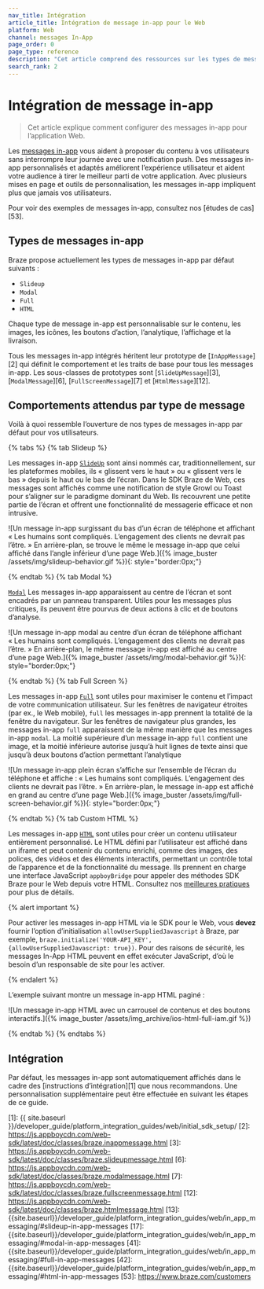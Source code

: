 ```yaml
---
nav_title: Intégration
article_title: Intégration de message in-app pour le Web
platform: Web
channel: messages In-App
page_order: 0
page_type: reference
description: "Cet article comprend des ressources sur les types de message in-app et le comportement des messages pour votre application Web."
search_rank: 2
---
```


# Intégration de message in-app

> Cet article explique comment configurer des messages in-app pour l’application Web.

Les [messages in-app]({{site.baseurl}}/user_guide/message_building_by_channel/in-app_messages/) vous aident à proposer du contenu à vos utilisateurs sans interrompre leur journée avec une notification push. Des messages in-app personnalisés et adaptés améliorent l’expérience utilisateur et aident votre audience à tirer le meilleur parti de votre application. Avec plusieurs mises en page et outils de personnalisation, les messages in-app impliquent plus que jamais vos utilisateurs.

Pour voir des exemples de messages in-app, consultez nos [études de cas][53].

## Types de messages in-app

Braze propose actuellement les types de messages in-app par défaut suivants : 

- `Slideup`
- `Modal`
- `Full`
- `HTML`

Chaque type de message in-app est personnalisable sur le contenu, les images, les icônes, les boutons d’action, l’analytique, l’affichage et la livraison.

Tous les messages in-app intégrés héritent leur prototype de [`InAppMessage`][2] qui définit le comportement et les traits de base pour tous les messages in-app. Les sous-classes de prototypes sont [`SlideUpMessage`][3], [`ModalMessage`][6], [`FullScreenMessage`][7] et [`HtmlMessage`][12].

## Comportements attendus par type de message

Voilà à quoi ressemble l’ouverture de nos types de messages in-app par défaut pour vos utilisateurs.

{% tabs %}
{% tab Slideup %}

Les messages in-app [`SlideUp`](https://js.appboycdn.com/web-sdk/latest/doc/classes/braze.slideupmessage.html) sont ainsi nommés car, traditionnellement, sur les plateformes mobiles, ils « glissent vers le haut » ou « glissent vers le bas » depuis le haut ou le bas de l’écran. Dans le SDK Braze de Web, ces messages sont affichés comme une notification de style Growl ou Toast pour s’aligner sur le paradigme dominant du Web. Ils recouvrent une petite partie de l’écran et offrent une fonctionnalité de messagerie efficace et non intrusive.

![Un message in-app surgissant du bas d’un écran de téléphone et affichant « Les humains sont compliqués. L’engagement des clients ne devrait pas l’être. » En arrière-plan, se trouve le même le message in-app que celui affiché dans l’angle inférieur d’une page Web.]({% image_buster /assets/img/slideup-behavior.gif %}){: style="border:0px;"}

{% endtab %}
{% tab Modal %}

[`Modal`](https://js.appboycdn.com/web-sdk/latest/doc/classes/braze.modalmessage.html) Les messages in-app apparaissent au centre de l’écran et sont encadrés par un panneau transparent. Utiles pour les messages plus critiques, ils peuvent être pourvus de deux actions à clic et de boutons d’analyse.

![Un message in-app modal au centre d’un écran de téléphone affichant « Les humains sont compliqués. L’engagement des clients ne devrait pas l’être. » En arrière-plan, le même message in-app est affiché au centre d’une page Web.]({% image_buster /assets/img/modal-behavior.gif %}){: style="border:0px;"}

{% endtab %}
{% tab Full Screen %}

Les messages in-app [`Full`](https://js.appboycdn.com/web-sdk/latest/doc/classes/braze.fullscreenmessage.html) sont utiles pour maximiser le contenu et l’impact de votre communication utilisateur. Sur les fenêtres de navigateur étroites (par ex., le Web mobile), `full` les messages in-app prennent la totalité de la fenêtre du navigateur. Sur les fenêtres de navigateur plus grandes, les messages in-app `full` apparaissent de la même manière que les messages in-app `modal`. La moitié supérieure d’un message in-app `full` contient une image, et la moitié inférieure autorise jusqu’à huit lignes de texte ainsi que jusqu’à deux boutons d’action permettant l’analytique

![Un message in-app plein écran s’affiche sur l’ensemble de l’écran du téléphone et affiche : « Les humains sont compliqués. L’engagement des clients ne devrait pas l’être. » En arrière-plan, le message in-app est affiché en grand au centre d’une page Web.]({% image_buster /assets/img/full-screen-behavior.gif %}){: style="border:0px;"}

{% endtab %}
{% tab Custom HTML %}

Les messages in-app [`HTML`](https://js.appboycdn.com/web-sdk/latest/doc/classes/braze.htmlmessage.html) sont utiles pour créer un contenu utilisateur entièrement personnalisé. Le HTML défini par l’utilisateur est affiché dans un iframe et peut contenir du contenu enrichi, comme des images, des polices, des vidéos et des éléments interactifs, permettant un contrôle total de l’apparence et de la fonctionnalité du message. Ils prennent en charge une interface JavaScript `appboyBridge` pour appeler des méthodes SDK Braze pour le Web depuis votre HTML. Consultez nos [meilleures pratiques]({{site.baseurl}}/user_guide/message_building_by_channel/in-app_messages/best_practices/) pour plus de détails.

{% alert important %}

Pour activer les messages in-app HTML via le SDK pour le Web, vous **devez** fournir l’option d’initialisation `allowUserSuppliedJavascript` à Braze, par exemple, `braze.initialize('YOUR-API_KEY', {allowUserSuppliedJavascript: true})`. Pour des raisons de sécurité, les messages In-App HTML peuvent en effet exécuter JavaScript, d’où le besoin d’un responsable de site pour les activer.

{% endalert %}

L’exemple suivant montre un message in-app HTML paginé :

![Un message in-app HTML avec un carrousel de contenus et des boutons interactifs.]({% image_buster /assets/img_archive/ios-html-full-iam.gif %})

{% endtab %}
{% endtabs %}

## Intégration

Par défaut, les messages in-app sont automatiquement affichés dans le cadre des [instructions d’intégration][1] que nous recommandons. Une personnalisation supplémentaire peut être effectuée en suivant les étapes de ce guide.

[1]: {{ site.baseurl }}/developer_guide/platform_integration_guides/web/initial_sdk_setup/
[2]: https://js.appboycdn.com/web-sdk/latest/doc/classes/braze.inappmessage.html
[3]: https://js.appboycdn.com/web-sdk/latest/doc/classes/braze.slideupmessage.html
[6]: https://js.appboycdn.com/web-sdk/latest/doc/classes/braze.modalmessage.html
[7]: https://js.appboycdn.com/web-sdk/latest/doc/classes/braze.fullscreenmessage.html
[12]: https://js.appboycdn.com/web-sdk/latest/doc/classes/braze.htmlmessage.html
[13]: {{site.baseurl}}/developer_guide/platform_integration_guides/web/in_app_messaging/#slideup-in-app-messages
[17]: {{site.baseurl}}/developer_guide/platform_integration_guides/web/in_app_messaging/#modal-in-app-messages
[41]: {{site.baseurl}}/developer_guide/platform_integration_guides/web/in_app_messaging/#full-in-app-messages
[42]: {{site.baseurl}}/developer_guide/platform_integration_guides/web/in_app_messaging/#html-in-app-messages
[53]: https://www.braze.com/customers
